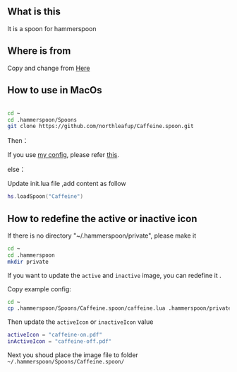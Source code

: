 ## What is this

It is a spoon for hammerspoon



## Where is from 

Copy and change from [Here](https://github.com/Hammerspoon/Spoons/tree/master/Spoons)



## How to use in MacOs  

###### 

```bash
cd ~
cd .hammerspoon/Spoons
git clone https://github.com/northleafup/Caffeine.spoon.git
```

Then：

If you use [my config](https://github.com/northleafup/my-hammerspoon), please refer [this](https://github.com/northleafup/my-hammerspoon#2-load-specify-spoon).

else：

Update init.lua file ,add content as follow

```lua
hs.loadSpoon("Caffeine")
```

## How to redefine the active or inactive icon

If there is no directory "~/.hammerspoon/private", please make it 

```bash
cd ~
cd .hammerspoon
mkdir private
```

If you want to update the `active` and `inactive` image, you can redefine it . 

Copy example config:

```bash
cd ~
cp .hammerspoon/Spoons/Caffeine.spoon/caffeine.lua .hammerspoon/private/caffeine.lua
```

Then update the `activeIcon`  or `inactiveIcon` value 

```lua
activeIcon = "caffeine-on.pdf"
inActiveIcon = "caffeine-off.pdf"
```

Next you shoud place the image file to folder `~/.hammerspoon/Spoons/Caffeine.spoon/`


